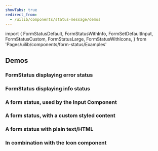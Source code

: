 ```yaml
---
showTabs: true
redirect_from:
  - /uilib/components/status-message/demos
---
```


import {
FormStatusDefault,
FormStatusWithInfo,
FormSetDefaultInput,
FormStatusCustom,
FormStatusLarge,
FormStatusWithIcons,
} from 'Pages/uilib/components/form-status/Examples'

## Demos

### FormStatus displaying error status

<FormStatusDefault />

### FormStatus displaying info status

<FormStatusWithInfo />

### A form status, used by the Input Component

<FormSetDefaultInput />

### A form status, with a custom styled content

<FormStatusCustom />

### A form status with plain text/HTML

<FormStatusLarge />

### In combination with the Icon component

<FormStatusWithIcons />
